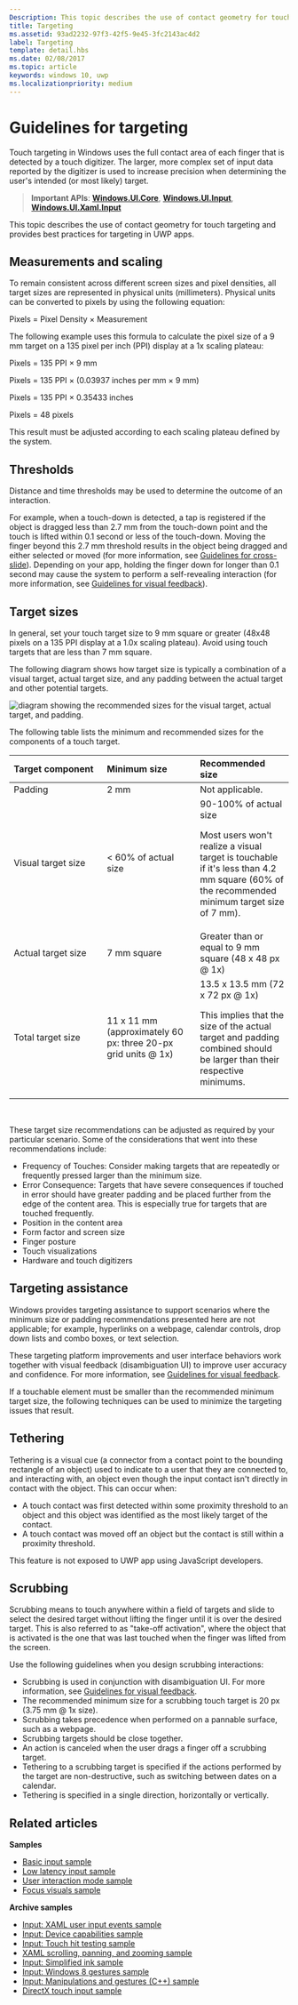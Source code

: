 ```yaml
---
Description: This topic describes the use of contact geometry for touch targeting and provides best practices for targeting in Windows Runtime apps.
title: Targeting
ms.assetid: 93ad2232-97f3-42f5-9e45-3fc2143ac4d2
label: Targeting
template: detail.hbs
ms.date: 02/08/2017
ms.topic: article
keywords: windows 10, uwp
ms.localizationpriority: medium
---
```

# Guidelines for targeting


Touch targeting in Windows uses the full contact area of each finger that is detected by a touch digitizer. The larger, more complex set of input data reported by the digitizer is used to increase precision when determining the user's intended (or most likely) target.

> **Important APIs**: [**Windows.UI.Core**](https://msdn.microsoft.com/library/windows/apps/br208383), [**Windows.UI.Input**](https://msdn.microsoft.com/library/windows/apps/br242084), [**Windows.UI.Xaml.Input**](https://msdn.microsoft.com/library/windows/apps/br227994)

This topic describes the use of contact geometry for touch targeting and provides best practices for targeting in UWP apps.

## Measurements and scaling


To remain consistent across different screen sizes and pixel densities, all target sizes are represented in physical units (millimeters). Physical units can be converted to pixels by using the following equation:

Pixels = Pixel Density × Measurement

The following example uses this formula to calculate the pixel size of a 9 mm target on a 135 pixel per inch (PPI) display at a 1x scaling plateau:

Pixels = 135 PPI × 9 mm

Pixels = 135 PPI × (0.03937 inches per mm × 9 mm)

Pixels = 135 PPI × 0.35433 inches

Pixels = 48 pixels

This result must be adjusted according to each scaling plateau defined by the system.

## Thresholds


Distance and time thresholds may be used to determine the outcome of an interaction.

For example, when a touch-down is detected, a tap is registered if the object is dragged less than 2.7 mm from the touch-down point and the touch is lifted within 0.1 second or less of the touch-down. Moving the finger beyond this 2.7 mm threshold results in the object being dragged and either selected or moved (for more information, see [Guidelines for cross-slide](guidelines-for-cross-slide.md)). Depending on your app, holding the finger down for longer than 0.1 second may cause the system to perform a self-revealing interaction (for more information, see [Guidelines for visual feedback](guidelines-for-visualfeedback.md)).

## Target sizes


In general, set your touch target size to 9 mm square or greater (48x48 pixels on a 135 PPI display at a 1.0x scaling plateau). Avoid using touch targets that are less than 7 mm square.

The following diagram shows how target size is typically a combination of a visual target, actual target size, and any padding between the actual target and other potential targets.

![diagram showing the recommended sizes for the visual target, actual target, and padding.](images/targeting-size.png)

The following table lists the minimum and recommended sizes for the components of a touch target.

<table>
<colgroup>
<col width="33%" />
<col width="33%" />
<col width="33%" />
</colgroup>
<thead>
<tr class="header">
<th align="left">Target component</th>
<th align="left">Minimum size</th>
<th align="left">Recommended size</th>
</tr>
</thead>
<tbody>
<tr class="odd">
<td align="left">Padding</td>
<td align="left">2 mm</td>
<td align="left">Not applicable.</td>
</tr>
<tr class="even">
<td align="left">Visual target size</td>
<td align="left">&lt; 60% of actual size</td>
<td align="left">90-100% of actual size
<p>Most users won't realize a visual target is touchable if it's less than 4.2 mm square (60% of the recommended minimum target size of 7 mm).</p></td>
</tr>
<tr class="odd">
<td align="left">Actual target size</td>
<td align="left">7 mm square</td>
<td align="left">Greater than or equal to 9 mm square (48 x 48 px @ 1x)</td>
</tr>
<tr class="even">
<td align="left">Total target size</td>
<td align="left">11 x 11 mm (approximately 60 px: three 20-px grid units @ 1x)</td>
<td align="left">13.5 x 13.5 mm (72 x 72 px @ 1x)
<p>This implies that the size of the actual target and padding combined should be larger than their respective minimums.</p></td>
</tr>
</tbody>
</table>

 

These target size recommendations can be adjusted as required by your particular scenario. Some of the considerations that went into these recommendations include:

-   Frequency of Touches: Consider making targets that are repeatedly or frequently pressed larger than the minimum size.
-   Error Consequence: Targets that have severe consequences if touched in error should have greater padding and be placed further from the edge of the content area. This is especially true for targets that are touched frequently.
-   Position in the content area
-   Form factor and screen size
-   Finger posture
-   Touch visualizations
-   Hardware and touch digitizers

## Targeting assistance


Windows provides targeting assistance to support scenarios where the minimum size or padding recommendations presented here are not applicable; for example, hyperlinks on a webpage, calendar controls, drop down lists and combo boxes, or text selection.

These targeting platform improvements and user interface behaviors work together with visual feedback (disambiguation UI) to improve user accuracy and confidence. For more information, see [Guidelines for visual feedback](guidelines-for-visualfeedback.md).

If a touchable element must be smaller than the recommended minimum target size, the following techniques can be used to minimize the targeting issues that result.

## Tethering


Tethering is a visual cue (a connector from a contact point to the bounding rectangle of an object) used to indicate to a user that they are connected to, and interacting with, an object even though the input contact isn't directly in contact with the object. This can occur when:

-   A touch contact was first detected within some proximity threshold to an object and this object was identified as the most likely target of the contact.
-   A touch contact was moved off an object but the contact is still within a proximity threshold.

This feature is not exposed to UWP app using JavaScript developers.

## Scrubbing


Scrubbing means to touch anywhere within a field of targets and slide to select the desired target without lifting the finger until it is over the desired target. This is also referred to as "take-off activation", where the object that is activated is the one that was last touched when the finger was lifted from the screen.

Use the following guidelines when you design scrubbing interactions:

-   Scrubbing is used in conjunction with disambiguation UI. For more information, see [Guidelines for visual feedback](guidelines-for-visualfeedback.md).
-   The recommended minimum size for a scrubbing touch target is 20 px (3.75 mm @ 1x size).
-   Scrubbing takes precedence when performed on a pannable surface, such as a webpage.
-   Scrubbing targets should be close together.
-   An action is canceled when the user drags a finger off a scrubbing target.
-   Tethering to a scrubbing target is specified if the actions performed by the target are non-destructive, such as switching between dates on a calendar.
-   Tethering is specified in a single direction, horizontally or vertically.

## Related articles


**Samples**
* [Basic input sample](https://go.microsoft.com/fwlink/p/?LinkID=620302)
* [Low latency input sample](https://go.microsoft.com/fwlink/p/?LinkID=620304)
* [User interaction mode sample](https://go.microsoft.com/fwlink/p/?LinkID=619894)
* [Focus visuals sample](https://go.microsoft.com/fwlink/p/?LinkID=619895)

**Archive samples**
* [Input: XAML user input events sample](https://go.microsoft.com/fwlink/p/?linkid=226855)
* [Input: Device capabilities sample](https://go.microsoft.com/fwlink/p/?linkid=231530)
* [Input: Touch hit testing sample](https://go.microsoft.com/fwlink/p/?linkid=231590)
* [XAML scrolling, panning, and zooming sample](https://go.microsoft.com/fwlink/p/?linkid=251717)
* [Input: Simplified ink sample](https://go.microsoft.com/fwlink/p/?linkid=246570)
* [Input: Windows 8 gestures sample](https://go.microsoft.com/fwlink/p/?LinkId=264995)
* [Input: Manipulations and gestures (C++) sample](https://go.microsoft.com/fwlink/p/?linkid=231605)
* [DirectX touch input sample](https://go.microsoft.com/fwlink/p/?LinkID=231627)
 

 




